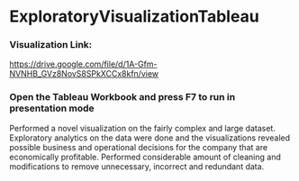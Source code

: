 # ExploratoryVisualizationTableau

### Visualization Link: 
https://drive.google.com/file/d/1A-Gfm-NVNHB_GVz8NovS8SPkXCCx8kfn/view
### Open the Tableau Workbook and press F7 to run in presentation mode 
Performed a novel visualization on the fairly complex and large dataset. Exploratory analytics on the data were done and the visualizations revealed possible business and operational decisions for the company that are economically profitable. Performed considerable amount of cleaning and modifications to remove unnecessary, incorrect and redundant data.
